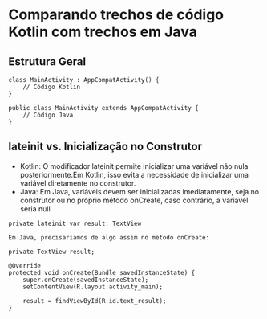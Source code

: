 <h1>Comparando trechos de código Kotlin com trechos em Java</h1>

<h2>Estrutura Geral</h2>

    class MainActivity : AppCompatActivity() {
        // Código Kotlin
    }

    public class MainActivity extends AppCompatActivity {
        // Código Java
    }

<h2>lateinit vs. Inicialização no Construtor</h2>

<ul>

<li>Kotlin: O modificador lateinit permite inicializar uma variável não nula posteriormente.Em Kotlin,
 isso evita a necessidade de inicializar uma variável diretamente no construtor.
</li>
<li>Java: Em Java, variáveis devem ser inicializadas imediatamente,
 seja no construtor ou no próprio método onCreate, caso contrário, a variável seria null.</li>
</ul>

    private lateinit var result: TextView

    Em Java, precisaríamos de algo assim no método onCreate:

    private TextView result;

    @Override
    protected void onCreate(Bundle savedInstanceState) {
        super.onCreate(savedInstanceState);
        setContentView(R.layout.activity_main);
        
        result = findViewById(R.id.text_result);
    }
